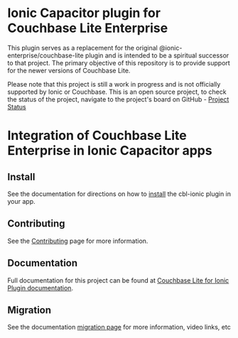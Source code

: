 # Ionic Capacitor plugin for Couchbase Lite Enterprise 
This plugin serves as a replacement for the original @ionic-enterprise/couchbase-lite plugin and is intended to be a spiritual successor to that project. The primary objective of this repository is to provide support for the newer versions of Couchbase Lite.

Please note that this project is still a work in progress and is not officially supported by Ionic or Couchbase.  This is an open source project, to check the status of the project, navigate to the project's board on GitHub - [Project Status](https://github.com/orgs/Couchbase-Ecosystem/projects/1)

# Integration of Couchbase Lite Enterprise in Ionic Capacitor apps

## Install

See the documentation for directions on how to [install](https://cbl-ionic.dev/StartHere/install) the cbl-ionic plugin in your app. 

## Contributing

See the [Contributing](CONTRIBUTING.md) page for more information.

## Documentation
Full documentation for this project can be found at [Couchbase Lite for Ionic Plugin documentation](https://cbl-ionic.dev/).

## Migration 

See the documentation [migration page](https://cbl-ionic.dev/migration) for more information, video links, etc
